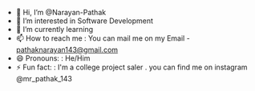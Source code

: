 - 👋 Hi, I’m @Narayan-Pathak
- 👀 I’m interested in Software Development
- 🌱 I’m currently learning 
- 📫 How to reach me : You can mail me on my Email - pathaknarayan143@gmail.com
- 😄 Pronouns: : He/Him
- ⚡ Fun fact: : I'm a college project saler . you can find me on instagram @mr_pathak_143

<!---
Narayan-Pathak/Narayan-Pathak is a ✨ special ✨ repository because its `README.md` (this file) appears on your GitHub profile.
You can click the Preview link to take a look at your changes.
--->

